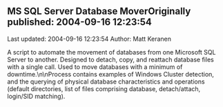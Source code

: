 ## MS SQL Server Database MoverOriginally published: 2004-09-16 12:23:54 
Last updated: 2004-09-16 12:23:54 
Author: Matt Keranen 
 
A script to automate the movement of databases from one Microsoft SQL Server to another. Designed to detach, copy, and reattach database files with a single call. Used to move databases with a minimum of downtime.\n\nProcess contains examples of Windows Cluster detection, and the querying of physical database characteristics and operations (default directories, list of files comprising database, detach/attach, login/SID matching).